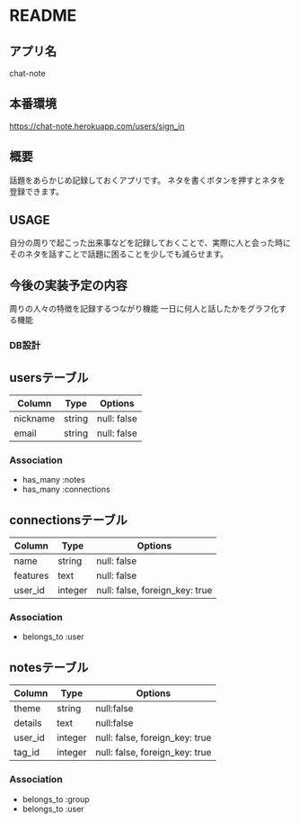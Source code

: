 # README

## アプリ名
chat-note

## 本番環境
https://chat-note.herokuapp.com/users/sign_in

## 概要
話題をあらかじめ記録しておくアプリです。
ネタを書くボタンを押すとネタを登録できます。

## USAGE
自分の周りで起こった出来事などを記録しておくことで、実際に人と会った時にそのネタを話すことで話題に困ることを少しでも減らせます。

## 今後の実装予定の内容
周りの人々の特徴を記録するつながり機能
一日に何人と話したかをグラフ化する機能

### DB設計


## usersテーブル

|Column|Type|Options|
|------|----|-------|
|nickname|string|null: false|
|email|string|null: false|



### Association
- has_many :notes
- has_many :connections


## connectionsテーブル

|Column|Type|Options|
|------|----|-------|
|name|string|null: false|
|features|text|null: false|
|user_id|integer|null: false, foreign_key: true|



### Association
- belongs_to :user



## notesテーブル

|Column|Type|Options|
|------|----|-------|
|theme|string| null:false|
|details|text| null:false|
|user_id|integer|null: false, foreign_key: true|
|tag_id|integer|null: false, foreign_key: true|

### Association
- belongs_to :group
- belongs_to :user

